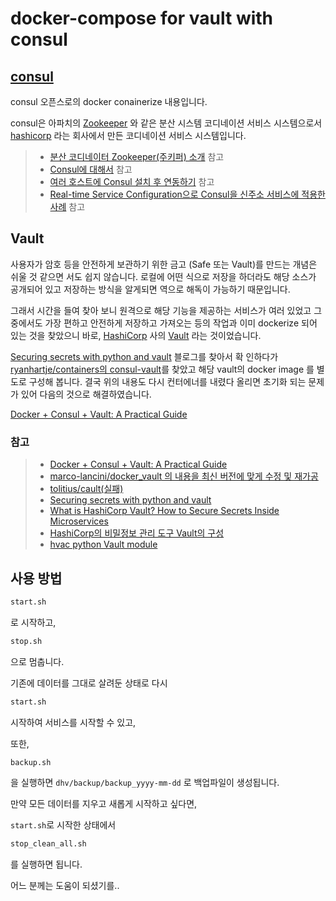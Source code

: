 # docker-compose for vault with consul

## [consul](https://www.consul.io)

consul 오픈스로의 docker conainerize 내용입니다.

consul은 아파치의 [Zookeeper](https://zookeeper.apache.org) 와 같은 분산 시스템 코디네이션 서비스 시스템으로서 [hashicorp](https://www.hashicorp.com) 라는 회사에서 만든 코디네이션 서비스 시스템입니다.

> * [분산 코디네이터 Zookeeper(주키퍼) 소개](http://bcho.tistory.com/1016) 참고
> * [Consul에 대해서](http://longbe00.blogspot.com/2017/08/consul.html) 참고
> * [여러 호스트에 Consul 설치 후 연동하기](http://teddykwon.com/2017/01/18/consul-install.html) 참고
> * [Real-time Service Configuration으로 Consul을 신주소 서비스에 적용한 사례](http://woowabros.github.io/tools/2018/10/08/location-service-with-rcs.html) 참고

## Vault

사용자가 암호 등을 안전하게 보관하기 위한 금고 (Safe 또는 Vault)를 만드는 개념은 쉬울 것 같으면 서도 쉽지 않습니다. 로컬에 어떤 식으로 저장을 하더라도 해당 소스가 공개되어 있고 저장하는 방식을 알게되면 역으로 해독이 가능하기 때문입니다.

그래서 시간을 들여 찾아 보니 원격으로 해당 기능을 제공하는 서비스가 여러 있었고 그 중에서도 가장 편하고 안전하게 저장하고  가져오는 등의 작업과 이미 dockerize 되어 있는 것을 찾았으니 바로, [HashiCorp](https://www.hashicorp.com) 사의 [Vault](https://www.vaultproject.io) 라는 것이었습니다.

[Securing secrets with python and vault](https://modularsystems.io/blog/securing-secrets-python-vault/) 블로그를 찾아서 확 인하다가 [ryanhartje/containers의 consul-vault](https://github.com/ryanhartje/containers/tree/master/consul-vault)를 찾았고 해당 vault의 docker image 를 별도로 구성해 봅니다.
결국 위의 내용도 다시 컨터에너를 내렸다 올리면 초기화 되는 문제가 있어 다음의 것으로 해결하였습니다.

[Docker + Consul + Vault: A Practical Guide](https://www.marcolancini.it/2017/blog-vault/)

### 참고
> * [Docker + Consul + Vault: A Practical Guide](https://www.marcolancini.it/2017/blog-vault/)
> * [marco-lancini/docker_vault 의 내용을 최신 버전에 맞게 수정 및 재가공](https://github.com/marco-lancini/docker_vault)
> * [tolitius/cault(실패)](https://github.com/tolitius/cault)
> * [Securing secrets with python and vault](https://modularsystems.io/blog/securing-secrets-python-vault/)
> * [What is HashiCorp Vault? How to Secure Secrets Inside Microservices](https://cloudacademy.com/blog/hashicorp-vault-how-to-secure-secrets-inside-microservices/)
> * [HashiCorp의 비밀정보 관리 도구 Vault의 구성](https://blog.outsider.ne.kr/1266)
> * [hvac python Vault module](https://hvac.readthedocs.io/en/stable/index.html)


## 사용 방법

``` sh
start.sh
```

로 시작하고,

``` sh
stop.sh
```
으로 멈춥니다.

기존에 데이터를 그대로 살려둔 상태로 다시 
``` sh
start.sh
```
시작하여 서비스를 시작할 수 있고,

또한,

``` sh
backup.sh
```
을 실행하면 `dhv/backup/backup_yyyy-mm-dd` 로 백업파일이 생성됩니다.

만약 모든 데이터를 지우고 새롭게 시작하고 싶다면,

`start.sh`로 시작한 상태에서

``` sh
stop_clean_all.sh
```
를 실행하면 됩니다.


어느 분께는 도움이 되셨기를..
